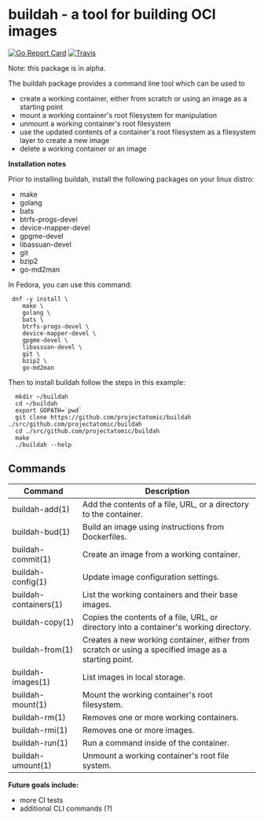 buildah - a tool for building OCI images
========================================

[![Go Report Card](https://goreportcard.com/badge/github.com/projectatomic/buildah)](https://goreportcard.com/report/github.com/projectatomic/buildah)
[![Travis](https://travis-ci.org/projectatomic/buildah.svg?branch=master)](https://travis-ci.org/projectatomic/buildah)

Note: this package is in alpha.

The buildah package provides a command line tool which can be used to
* create a working container, either from scratch or using an image as a starting point
* mount a working container's root filesystem for manipulation
* unmount a working container's root filesystem
* use the updated contents of a container's root filesystem as a filesystem layer to create a new image
* delete a working container or an image

**Installation notes**

Prior to installing buildah, install the following packages on your linux distro:
* make
* golang
* bats
* btrfs-progs-devel 
* device-mapper-devel 
* gpgme-devel 
* libassuan-devel 
* git 
* bzip2
* go-md2man 

In Fedora, you can use this command:

```
 dnf -y install \ 
    make \ 
    golang \ 
    bats \ 
    btrfs-progs-devel \ 
    device-mapper-devel \ 
    gpgme-devel \ 
    libassuan-devel \ 
    git \ 
    bzip2 \
    go-md2man
```

Then to install buildah follow the steps in this example: 

```
  mkdir ~/buildah
  cd ~/buildah
  export GOPATH=`pwd` 
  git clone https://github.com/projectatomic/buildah ./src/github.com/projectatomic/buildah 
  cd ./src/github.com/projectatomic/buildah 
  make 
  ./buildah --help
```

## Commands
| Command               | Description |
| --------------------- | --------------------------------------------------- |
| buildah-add(1)        | Add the contents of a file, URL, or a directory to the container. |
| buildah-bud(1)        | Build an image using instructions from Dockerfiles. |
| buildah-commit(1)     | Create an image from a working container. |
| buildah-config(1)     | Update image configuration settings. |
| buildah-containers(1) | List the working containers and their base images. |
| buildah-copy(1)       | Copies the contents of a file, URL, or directory into a container's working directory. |
| buildah-from(1)       | Creates a new working container, either from scratch or using a specified image as a starting point. |
| buildah-images(1)     | List images in local storage. |
| buildah-mount(1)      | Mount the working container's root filesystem. |
| buildah-rm(1)         | Removes one or more working containers. |
| buildah-rmi(1)        | Removes one or more images. |
| buildah-run(1)        | Run a command inside of the container. |
| buildah-umount(1)     | Unmount a working container's root file system. |

**Future goals include:**
* more CI tests
* additional CLI commands (?)
